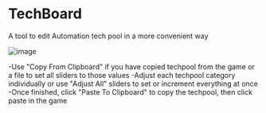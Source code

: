# TechBoard
A tool to edit Automation tech pool in a more convenient way

![image](https://user-images.githubusercontent.com/89363009/193407672-bf69ee63-cfba-4b7b-ba49-b871b4364f06.png)

-Use "Copy From Clipboard" if you have copied techpool from the game or a file to set all sliders to those values
-Adjust each techpool category individually or use "Adjust All" sliders to set or increment everything at once
-Once finished, click "Paste To Clipboard" to copy the techpool, then click paste in the game
